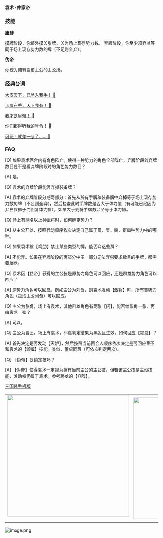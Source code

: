 
#### 袁术 · 仲家帝  

### 技能

**庸肆**

摸牌阶段，你额外摸Ｘ张牌，Ｘ为场上现存势力数。 弃牌阶段，你至少须弃掉等同于场上现存势力数的牌（不足则全弃）。

**伪帝**

你视为拥有当前主公的主公技。

### 经典台词


[大汉天下，已半入我手！ 🎵](char_sp004_dub_ability1_1.mp3)

[玉玺在手，天下我有！ 🎵](char_sp004_dub_ability1_2.mp3)

[我才是皇帝！ 🎵](char_sp004_dub_ability2_1.mp3)

[你们都得听我的号令！ 🎵](char_sp004_dub_ability2_2.mp3)

[可恶！就差一步了…… 🎵](char_sp004_dub_dead.mp3)


### FAQ

[Q] 如果袁术回合内有角色阵亡，使得一种势力的角色全部阵亡，弃牌阶段的弃牌数目是不是看弃牌阶段时的角色势力数目？

[A] 是。



[Q] 袁术的弃牌阶段能否弃掉装备牌？

[A] 袁术的弃牌阶段分成两部分：首先从所有手牌和装备牌中弃掉等于场上现存势力数的牌（不足则全弃），然后检查此时手牌数是否大于体力值（有可能已经因为弃白银狮子而回复体力值），如果大于则将手牌数弃至等于体力值。



[Q] 场上有两名以上神武将时，如何确定势力？

[A] 从主公开始，按照行动顺序依次决定自己属于蜀、吴、魏、群四种势力中的哪种。



[Q] 如果袁术被【鸡肋】禁止某些类型的牌，能否弃这些牌？

[A] 不能弃。如果在弃牌阶段的两部分中任一部分无法弃够要求数目的手牌，都需要展示。



[Q] 袁术因【伪帝】获得的主公技是原势力角色可以回应，还是群雄势力角色可以回应？

[A] 原势力角色可以回应。例如主公为刘备，则袁术发动【激将】时，所有蜀势力角色（包括主公刘备）可以回应。



[Q] 主公为张角，场上有袁术，其他群雄角色有两张【闪】，能否给张角一张，再给袁术一张？

[A] 可以。



[Q] 主公为曹丕，场上有袁术，郭嘉判定结果为黑色且生效，如何回应【颂威】？

[A] 首先决定是否发动【天妒】，然后按照当前回合人顺序依次决定是否回应曹丕和袁术的【颂威】技能。类似，董卓同理（可依次判定两次）。



[Q] 【伪帝】是锁定技吗？

[A] 【伪帝】使得袁术一定视为拥有当前主公的主公技，但若该主公技是主动技能，发动权仍属于袁术。参考卧龙的【八阵】。


 [三国杀手机版](https://apps.apple.com/cn/app/%E4%B8%89%E5%9B%BD%E6%9D%80%E9%97%AE%E9%A2%98%E7%AD%94%E7%96%91/id527602078)
    <div style="text-align: center"><table><tr>
    <td style="text-align: center">
<img src="https://is4-ssl.mzstatic.com/image/thumb/PurpleSource116/v4/1b/38/06/1b380673-fa07-7d70-76af-cc625e8e7894/97f20edf-1616-4b93-9e88-fbaebfe22faf_page-0.jpg/460x0w.webp" height="400">
</td>
<td style="text-align: center">
<img src="https://is5-ssl.mzstatic.com/image/thumb/PurpleSource126/v4/f6/ae/05/f6ae053d-def3-e9be-a991-74954202adad/7a500a3f-0dc0-4c7a-8287-6eed7e11d2b4_page-1.jpg/460x0w.webp" height="400">
</td>
<td style="text-align: center">
<img src="https://is2-ssl.mzstatic.com/image/thumb/PurpleSource126/v4/f3/38/97/f33897de-2a22-ec13-1832-60c35c10fe7c/7fbfdcd6-9f03-45ce-8dc1-bad59b0e5f5d_page-2.jpg/460x0w.webp" height="400">
</td>
<td style="text-align: center">
<img src="https://is2-ssl.mzstatic.com/image/thumb/PurpleSource116/v4/7c/bf/db/7cbfdbb7-8d99-a661-c3a7-bc4e3fdb840a/5e805d5e-b991-4341-bdf6-233a5dd8d703_page-3.jpg/460x0w.webp" height="400">
</td>
</tr>
</table>
</div>
    
 ![image.png](https://s2.loli.net/2022/01/10/Z85EF3hBpvU41oI.png)
